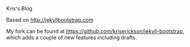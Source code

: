 Kris's Blog

Based on <http://jekyllbootstrap.com>

My fork can be found at <https://github.com/kriserickson/jekyll-bootstrap>, which adds a couple of new features including drafts.
